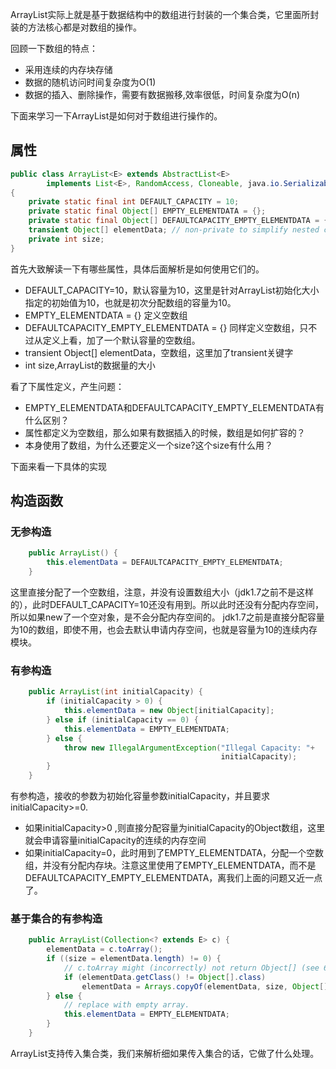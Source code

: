 
ArrayList实际上就是基于数据结构中的数组进行封装的一个集合类，它里面所封装的方法核心都是对数组的操作。

回顾一下数组的特点：
- 采用连续的内存块存储
- 数据的随机访问时间复杂度为O(1)
- 数据的插入、删除操作，需要有数据搬移,效率很低，时间复杂度为O(n)

下面来学习一下ArrayList是如何对于数组进行操作的。


## 属性

```java
public class ArrayList<E> extends AbstractList<E>
        implements List<E>, RandomAccess, Cloneable, java.io.Serializable
{
    private static final int DEFAULT_CAPACITY = 10;
    private static final Object[] EMPTY_ELEMENTDATA = {};
    private static final Object[] DEFAULTCAPACITY_EMPTY_ELEMENTDATA = {};
    transient Object[] elementData; // non-private to simplify nested class access
    private int size;
}
```
首先大致解读一下有哪些属性，具体后面解析是如何使用它们的。
* DEFAULT_CAPACITY=10，默认容量为10，这里是针对ArrayList初始化大小指定的初始值为10，也就是初次分配数组的容量为10。
* EMPTY_ELEMENTDATA = {} 定义空数组
* DEFAULTCAPACITY_EMPTY_ELEMENTDATA = {} 同样定义空数组，只不过从定义上看，加了一个默认容量的空数组。
* transient Object[] elementData，空数组，这里加了transient关键字
* int size,ArrayList的数据量的大小

看了下属性定义，产生问题：
- EMPTY_ELEMENTDATA和DEFAULTCAPACITY_EMPTY_ELEMENTDATA有什么区别？
- 属性都定义为空数组，那么如果有数据插入的时候，数组是如何扩容的？
- 本身使用了数组，为什么还要定义一个size?这个size有什么用？

下面来看一下具体的实现

## 构造函数

### 无参构造
``` java
    public ArrayList() {
        this.elementData = DEFAULTCAPACITY_EMPTY_ELEMENTDATA;
    }
```
这里直接分配了一个空数组，注意，并没有设置数组大小（jdk1.7之前不是这样的），此时DEFAULT_CAPACITY=10还没有用到。所以此时还没有分配内存空间，所以如果new了一个空对象，是不会分配内存空间的。
jdk1.7之前是直接分配容量为10的数组，即使不用，也会去默认申请内存空间，也就是容量为10的连续内存模块。

### 有参构造
``` java
    public ArrayList(int initialCapacity) {
        if (initialCapacity > 0) {
            this.elementData = new Object[initialCapacity];
        } else if (initialCapacity == 0) {
            this.elementData = EMPTY_ELEMENTDATA;
        } else {
            throw new IllegalArgumentException("Illegal Capacity: "+
                                               initialCapacity);
        }
    }
```
有参构造，接收的参数为初始化容量参数initialCapacity，并且要求initialCapacity>=0.

- 如果initialCapacity>0 ,则直接分配容量为initialCapacity的Object数组，这里就会申请容量initialCapacity的连续的内存空间
- 如果initialCapacity=0，此时用到了EMPTY_ELEMENTDATA，分配一个空数组，并没有分配内存块。注意这里使用了EMPTY_ELEMENTDATA，而不是DEFAULTCAPACITY_EMPTY_ELEMENTDATA，离我们上面的问题又近一点了。

### 基于集合的有参构造

``` java
    public ArrayList(Collection<? extends E> c) {
        elementData = c.toArray();
        if ((size = elementData.length) != 0) {
            // c.toArray might (incorrectly) not return Object[] (see 6260652)
            if (elementData.getClass() != Object[].class)
                elementData = Arrays.copyOf(elementData, size, Object[].class);
        } else {
            // replace with empty array.
            this.elementData = EMPTY_ELEMENTDATA;
        }
    }
```
ArrayList支持传入集合类，我们来解析细如果传入集合的话，它做了什么处理。





